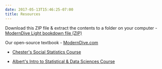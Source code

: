 ```yaml
---
date: 2017-05-13T15:46:25-07:00
title: Resources
---
```


Download this ZIP file & extract the contents to a folder on your computer - [ModernDive Light bookdown file (ZIP)](https://github.com/ismayc/moderndiver-lite/archive/master.zip)

Our open-source textbook - [ModernDive.com](http://moderndive.com)

- [Chester's Social Statistics Course](http://ismayc.github.io/https://ismayc.github.io/soc301_s2017/)

- [Albert's Intro to Statistical & Data Sciences Course](https://rudeboybert.github.io/MATH116/)